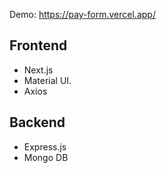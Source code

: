 Demo: https://pay-form.vercel.app/

## Frontend
- Next.js
- Material UI.
- Axios

## Backend
- Express.js
- Mongo DB

